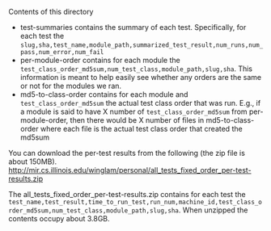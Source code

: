 Contents of this directory
- test-summaries contains the summary of each test. Specifically, for each test the `slug,sha,test_name,module_path,summarized_test_result,num_runs,num_pass,num_error,num_fail`
- per-module-order contains for each module the `test_class_order_md5sum,num_test_class,module_path,slug,sha`. This information is meant to help easily see whether any orders are the same or not for the modules we ran.
- md5-to-class-order contains for each module and `test_class_order_md5sum` the actual test class order that was run. E.g., if a module is said to have X number of `test_class_order_md5sum` from per-module-order, then there would be X number of files in md5-to-class-order where each file is the actual test class order that created the md5sum

You can download the per-test results from the following (the zip file is about 150MB).
http://mir.cs.illinois.edu/winglam/personal/all_tests_fixed_order_per-test-results.zip

The all_tests_fixed_order_per-test-results.zip contains for each test the `test_name,test_result,time_to_run_test,run_num,machine_id,test_class_order_md5sum,num_test_class,module_path,slug,sha`. When unzipped the contents occupy about 3.8GB.
